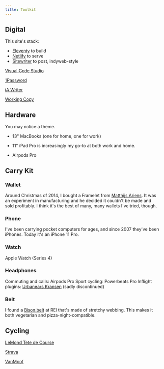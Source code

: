 ```yaml
---
title: Toolkit
---
```


<!--

  https://aaronparecki.com/life-stack/
 -->

## Digital

This site's stack:
- [Eleventy](https://www.11ty.dev/) to build
- [Netlify](https://www.netlify.com/) to serve
- [Sitewriter](https://sitewriter.net/) to post, indyweb-style

[Visual Code Studio](https://code.visualstudio.com/)

[1Password](https://1password.com/)

[iA Writer](https://ia.net/writer)

[Working Copy](https://workingcopyapp.com/)

## Hardware

You may notice a theme.

- 13" MacBooks (one for home, one for work)
- 11" iPad Pro is increasingly my go-to at both work and home.

- Airpods Pro

## Carry Kit

### Wallet

Around Christmas of 2014, I bought a Framelet from [Matthijs Ariens](https://www.demeneer.nl/). It was an experiment in manufacturing and he decided it couldn't be made and sold profitably. I think it's the best of many, many wallets I've tried, though.

### Phone

I've been carrying pocket computers for ages, and since 2007 they've been iPhones. Today it's an iPhone 11 Pro.

### Watch

Apple Watch (Series 4)

### Headphones

Commuting and calls: Airpods Pro
Sport cycling: Powerbeats Pro
Inflight plugins: [Urbanears Kransen](https://headfonics.com/2013/11/the-kransen-iem-by-urbanears/) (sadly discontinued)

### Belt

I found a [Bison belt](https://bisondesigns.com/products/30mm-catch-and-release&#8482;-gun-metal-buckle) at REI that's made of stretchy webbing. This makes it both vegetarian and pizza-night-compatible.

## Cycling

[LeMond Tete de Course](./lemond/)

[Strava](https://www.strava.com/athletes/692260)

[VanMoof](https://www.vanmoof.com/en_nl/bikes/standard-step-in)
